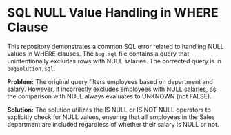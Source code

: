 # SQL NULL Value Handling in WHERE Clause

This repository demonstrates a common SQL error related to handling NULL values in WHERE clauses.  The `bug.sql` file contains a query that unintentionally excludes rows with NULL salaries. The corrected query is in `bugSolution.sql`.

**Problem:**
The original query filters employees based on department and salary.  However, it incorrectly excludes employees with NULL salaries, as the comparison with NULL always evaluates to UNKNOWN (not FALSE).

**Solution:**
The solution utilizes the IS NULL or IS NOT NULL operators to explicitly check for NULL values, ensuring that all employees in the Sales department are included regardless of whether their salary is NULL or not.